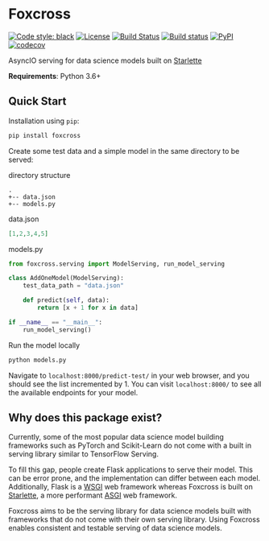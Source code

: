 # Foxcross
[![Code style: black](https://img.shields.io/badge/code%20style-black-000000.svg)](https://github.com/python/black)
[![License](https://img.shields.io/badge/License-BSD%203--Clause-blue.svg)](https://github.com/laactech/foxcross/blob/master/LICENSE.md)
[![Build Status](https://travis-ci.org/laactech/foxcross.svg?branch=master)](https://travis-ci.org/laactech/foxcross)
[![Build status](https://ci.appveyor.com/api/projects/status/github/laactech/foxcross?branch=master&svg=true)](https://ci.appveyor.com/project/laactech/foxcross)
[![PyPI](https://img.shields.io/pypi/v/foxcross.svg?color=blue)](https://pypi.org/project/foxcross/)
[![codecov](https://codecov.io/gh/laactech/foxcross/branch/master/graph/badge.svg)](https://codecov.io/gh/laactech/foxcross)

AsyncIO serving for data science models built on [Starlette](https://www.starlette.io/)

**Requirements**: Python 3.6+

## Quick Start
Installation using `pip`:
```bash
pip install foxcross
```

Create some test data and a simple model in the same directory to be served:

directory structure
```
.
+-- data.json
+-- models.py
```
data.json
```json
[1,2,3,4,5]
```
models.py
```python
from foxcross.serving import ModelServing, run_model_serving

class AddOneModel(ModelServing):
    test_data_path = "data.json"

    def predict(self, data):
        return [x + 1 for x in data]

if __name__ == "__main__":
    run_model_serving()
```

Run the model locally
```bash
python models.py
```

Navigate to `localhost:8000/predict-test/` in your web browser, and you should see the
list incremented by 1. You can visit `localhost:8000/` to see all the available
endpoints for your model.

## Why does this package exist?
Currently, some of the most popular data science model building frameworks such as PyTorch
and Scikit-Learn do not come with a built in serving library similar to TensorFlow Serving.

To fill this gap, people create Flask applications to serve their model. This can be error
prone, and the implementation can differ between each model. Additionally, Flask is a
[WSGI](https://en.wikipedia.org/wiki/Web_Server_Gateway_Interface)
web framework whereas Foxcross is built on [Starlette](https://www.starlette.io/), a
more performant [ASGI](https://asgi.readthedocs.io/en/latest/) web framework.

Foxcross aims to be the serving library for data science models built with frameworks
that do not come with their own serving library. Using Foxcross enables consistent
and testable serving of data science models.